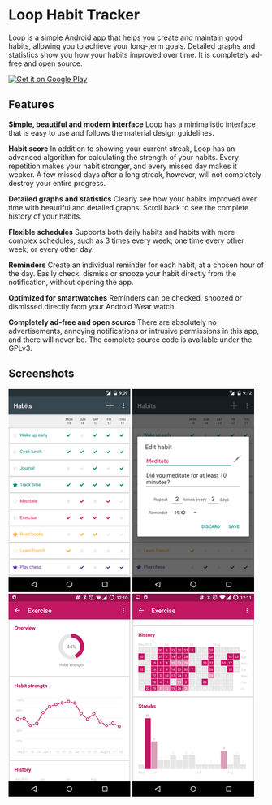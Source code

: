 # Loop Habit Tracker

Loop is a simple Android app that helps you create and maintain good habits, allowing you to achieve your long-term goals. Detailed graphs and statistics show you how your habits improved over time. It is completely ad-free and open source.

<a href="https://play.google.com/store/apps/details?id=org.isoron.uhabits&utm_source=global_co&utm_medium=prtnr&utm_content=Mar2515&utm_campaign=PartBadge&pcampaignid=MKT-AC-global-none-all-co-pr-py-PartBadges-Oct1515-1"><img alt="Get it on Google Play" src="https://play.google.com/intl/en_us/badges/images/apps/en-play-badge-border.png" width="200px"/></a>

## Features

<b>Simple, beautiful and modern interface</b>
Loop has a minimalistic interface that is easy to use and follows the material design guidelines.

<b>Habit score</b>
In addition to showing your current streak, Loop has an advanced algorithm for calculating the strength of your habits. Every repetition makes your habit stronger, and every missed day makes it weaker. A few missed days after a long streak, however, will not completely destroy your entire progress.

<b>Detailed graphs and statistics</b>
Clearly see how your habits improved over time with beautiful and detailed graphs. Scroll back to see the complete history of your habits.

<b>Flexible schedules</b>
Supports both daily habits and habits with more complex schedules, such as 3 times every week; one time every other week; or every other day.

<b>Reminders</b>
Create an individual reminder for each habit, at a chosen hour of the day. Easily check, dismiss or snooze your habit directly from the notification, without opening the app.

<b>Optimized for smartwatches</b>
Reminders can be checked, snoozed or dismissed directly from your Android Wear watch.

<b>Completely ad-free and open source</b>
There are absolutely no advertisements, annoying notifications or intrusive permissions in this app, and there will never be. The complete source code is available under the GPLv3.

## Screenshots

[![Main screen][screen1th]][screen1]
[![Edit habit][screen2th]][screen2]
[![Habit strength][screen3th]][screen3]
[![Habit history and streaks][screen4th]][screen4]

[screen1]: screenshots/original/uhabits1.png
[screen2]: screenshots/original/uhabits2.png
[screen3]: screenshots/original/uhabits3.png
[screen4]: screenshots/original/uhabits4.png
[screen1th]: screenshots/thumbs/uhabits1.png
[screen2th]: screenshots/thumbs/uhabits2.png
[screen3th]: screenshots/thumbs/uhabits3.png
[screen4th]: screenshots/thumbs/uhabits4.png
